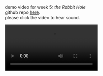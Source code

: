
demo video for week 5: *the Rabbit Hole*     
github repo [here](https://github.com/stevedepp/fpdv5/blob/main/README.md).   
please click the video to hear sound.

![demo](https://user-images.githubusercontent.com/38410965/112000824-b77ce100-8af4-11eb-821b-7059adcf0f23.mp4)
